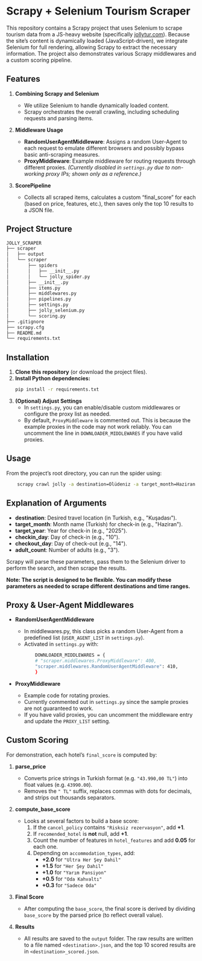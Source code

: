 # Scrapy + Selenium Tourism Scraper

This repository contains a Scrapy project that uses Selenium to scrape tourism data from a JS-heavy website (specifically [jollytur.com](https://www.jollytur.com/)). Because the site’s content is dynamically loaded (JavaScript-driven), we integrate Selenium for full rendering, allowing Scrapy to extract the necessary information. The project also demonstrates various Scrapy middlewares and a custom scoring pipeline.

## Features

1. **Combining Scrapy and Selenium**  
   - We utilize Selenium to handle dynamically loaded content.  
   - Scrapy orchestrates the overall crawling, including scheduling requests and parsing items.

2. **Middleware Usage**  
   - **RandomUserAgentMiddleware**: Assigns a random User-Agent to each request to emulate different browsers and possibly bypass basic anti-scraping measures.  
   - **ProxyMiddleware**: Example middleware for routing requests through different proxies. *(Currently disabled in `settings.py` due to non-working proxy IPs; shown only as a reference.)*

3. **ScorePipeline**  
   - Collects all scraped items, calculates a custom “final_score” for each (based on price, features, etc.), then saves only the top 10 results to a JSON file.

## Project Structure
```bash
JOLLY_SCRAPER
├── scraper
│   ├── output
│   └── scraper
│       ├── spiders
│       │   ├── __init__.py
│       │   └── jolly_spider.py
│       ├── __init__.py
│       ├── items.py
│       ├── middlewares.py
│       ├── pipelines.py
│       ├── settings.py
│       ├── jolly_selenium.py
│       └── scoring.py
├── .gitignore
├── scrapy.cfg
├── README.md
└── requirements.txt
```
## Installation

1. **Clone this repository** (or download the project files).
2. **Install Python dependencies:** 
    ```bash
    pip install -r requirements.txt
    ```
3. **(Optional) Adjust Settings**
    - In ```settings.py```, you can enable/disable custom middlewares or configure the proxy list as needed.
    - By default, ```ProxyMiddleware``` is commented out. This is because the example proxies in the code may not work reliably. You can uncomment the line in ```DOWNLOADER_MIDDLEWARES``` if you have valid proxies.

## Usage
From the project’s root directory, you can run the spider using:

```bash
    scrapy crawl jolly -a destination=Ölüdeniz -a target_month=Haziran -a target_year=2025 -a checkin_day=10 -a checkout_day=14 -a adult_count=3 -o output/Ölüdeniz.json
```

## Explanation of Arguments
- **destination**: Desired travel location (in Turkish, e.g., "Kuşadası").
- **target_month**: Month name (Turkish) for check-in (e.g., "Haziran").
- **target_year**: Year for check-in (e.g., "2025").
- **checkin_day**: Day of check-in (e.g., "10").
- **checkout_day**: Day of check-out (e.g., "14").
- **adult_count**: Number of adults (e.g., "3").

Scrapy will parse these parameters, pass them to the Selenium driver to perform the search, and then scrape the results.

**Note: The script is designed to be flexible. You can modify these parameters as needed to scrape different destinations and time ranges.**

## Proxy & User-Agent Middlewares

- **RandomUserAgentMiddleware**
    - In middlewares.py, this class picks a random User-Agent from a predefined list (```USER_AGENT_LIST``` in ```settings.py```).
    - Activated in ```settings.py``` with:
        ```bash
            DOWNLOADER_MIDDLEWARES = {
            # "scraper.middlewares.ProxyMiddleware": 400,
            "scraper.middlewares.RandomUserAgentMiddleware": 410,
            }
        ```

- **ProxyMiddleware**
    - Example code for rotating proxies.
    - Currently commented out in ```settings.py``` since the sample proxies are not guaranteed to work.
    - If you have valid proxies, you can uncomment the middleware entry and update the ```PROXY_LIST``` setting.


## Custom Scoring
For demonstration, each hotel’s ```final_score``` is computed by:

1. **parse_price**  
   - Converts price strings in Turkish format (e.g. `"43.990,00 TL"`) into float values (e.g. `43990.00`).  
   - Removes the `" TL"` suffix, replaces commas with dots for decimals, and strips out thousands separators.

2. **compute_base_score**  
   - Looks at several factors to build a base score:
     1. If the `cancel_policy` contains `"Risksiz rezervasyon"`, add **+1**.  
     2. If `recomended_hotel` is **not** null, add **+1**.  
     3. Count the number of features in `hotel_features` and add **0.05** for each one.  
     4. Depending on `accommodation_types`, add:  
        - **+2.0** for `"Ultra Her Şey Dahil"`  
        - **+1.5** for `"Her Şey Dahil"`  
        - **+1.0** for `"Yarım Pansiyon"`  
        - **+0.5** for `"Oda Kahvaltı"`  
        - **+0.3** for `"Sadece Oda"`

3. **Final Score**  
   - After computing the `base_score`, the final score is derived by dividing `base_score` by the parsed price (to reflect overall value).

4. **Results**  
   - All results are saved to the `output` folder. The raw results are written to a file named `<destination>.json`, and the top 10 scored results are in `<destination>_scored.json`.